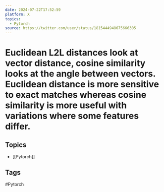 ```yaml
---
date: 2024-07-22T17:52:59
platform: X
topics:
  - Pytorch
source: https://twitter.com/user/status/1815444948675666305
---
```

# Euclidean L2L distances look at vector distance, cosine similarity looks at the angle between vectors. Euclidean distance is more sensitive to exact matches whereas cosine similarity is more useful with variations where some features differ.

## Topics
- [[Pytorch]]

## Tags
#Pytorch